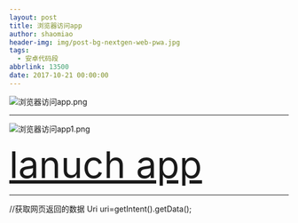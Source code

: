 ```yaml
---
layout: post
title: 浏览器访问app
author: shaomiao
header-img: img/post-bg-nextgen-web-pwa.jpg
tags:
  - 安卓代码段
abbrlink: 13500
date: 2017-10-21 00:00:00
---
```




![浏览器访问app.png](http://upload-images.jianshu.io/upload_images/2590671-449ec02856240c2a.png?imageMogr2/auto-orient/strip%7CimageView2/2/w/1240)
 <activity android:name=".LocatAppAty">
	<!--配置可以被浏览器访问的Activity-->
	<intent-filter>
		<!--配置可以被浏览器访问-->
		<category android:name="android.intent.category.APP_BROWSER"></category>
		<!--默认-->
		<category android:name="android.intent.category.DEFAULT"></category>
		<action android:name="android.intent.action.VIEW"></action>
		<data android:scheme="app"/>
	</intent-filter>
</activity>

---------------

![浏览器访问app1.png](http://upload-images.jianshu.io/upload_images/2590671-5e4ea510044c348e.png?imageMogr2/auto-orient/strip%7CimageView2/2/w/1240)

<!DOCTYPE html>
<html>
	<head>
		<meta charset="UTF-8">
		<title></title>
		<style>
			a{
				font-size:50pt;
			}
		</style>
	</head>
	<body>
		<a href="app://hello">lanuch app</a>
	</body>
</html>

------------------
//获取网页返回的数据
Uri uri=getIntent().getData();
